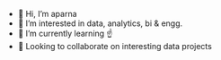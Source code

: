 - 👋 Hi, I’m aparna
- 👀 I’m interested in data, analytics, bi & engg.
- 🌱 I’m currently learning ☝️
- 💞️ Looking to collaborate on interesting data projects


<!---
aparna-ks/aparna-ks is a ✨ special ✨ repository because its `README.md` (this file) appears on your GitHub profile.
You can click the Preview link to take a look at your changes.
--->
